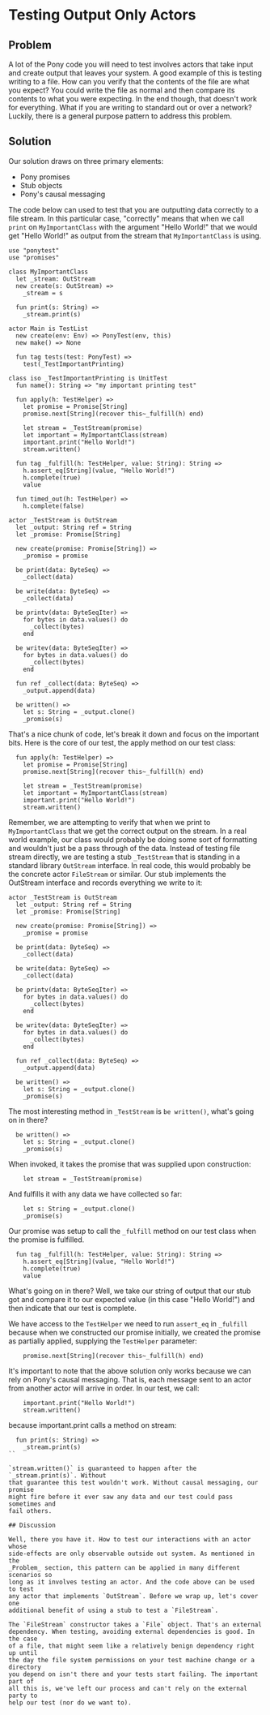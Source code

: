 # Testing Output Only Actors

## Problem

A lot of the Pony code you will need to test involves actors that take input
and create output that leaves your system. A good example of this is testing
writing to a file. How can you verify that the contents of the file are what
you expect? You could write the file as normal and then compare its contents to
what you were expecting. In the end though, that doesn't work for everything.
What if you are writing to standard out or over a network? Luckily, there is a
general purpose pattern to address this problem.

## Solution

Our solution draws on three primary elements:

* Pony promises
* Stub objects
* Pony's causal messaging

The code below can used to test that you are outputting data correctly to a
file stream. In this particular case, "correctly" means that when we call
`print` on `MyImportantClass` with the argument "Hello World!" that we would
get "Hello World!" as output from the stream that `MyImportantClass` is using.

```pony
use "ponytest"
use "promises"

class MyImportantClass
  let _stream: OutStream
  new create(s: OutStream) =>
    _stream = s

  fun print(s: String) =>
    _stream.print(s)

actor Main is TestList
  new create(env: Env) => PonyTest(env, this)
  new make() => None

  fun tag tests(test: PonyTest) =>
    test(_TestImportantPrinting)

class iso _TestImportantPrinting is UnitTest
  fun name(): String => "my important printing test"

  fun apply(h: TestHelper) =>
    let promise = Promise[String]
    promise.next[String](recover this~_fulfill(h) end)

    let stream = _TestStream(promise)
    let important = MyImportantClass(stream)
    important.print("Hello World!")
    stream.written()

  fun tag _fulfill(h: TestHelper, value: String): String =>
    h.assert_eq[String](value, "Hello World!")
    h.complete(true)
    value

  fun timed_out(h: TestHelper) =>
    h.complete(false)

actor _TestStream is OutStream
  let _output: String ref = String
  let _promise: Promise[String]

  new create(promise: Promise[String]) =>
    _promise = promise

  be print(data: ByteSeq) =>
    _collect(data)

  be write(data: ByteSeq) =>
    _collect(data)

  be printv(data: ByteSeqIter) =>
    for bytes in data.values() do
      _collect(bytes)
    end

  be writev(data: ByteSeqIter) =>
    for bytes in data.values() do
      _collect(bytes)
    end

  fun ref _collect(data: ByteSeq) =>
    _output.append(data)

  be written() =>
    let s: String = _output.clone()
    _promise(s)
```

That's a nice chunk of code, let's break it down and focus on the important
bits. Here is the core of our test, the apply method on our test class:

```pony
  fun apply(h: TestHelper) =>
    let promise = Promise[String]
    promise.next[String](recover this~_fulfill(h) end)

    let stream = _TestStream(promise)
    let important = MyImportantClass(stream)
    important.print("Hello World!")
    stream.written()

```

Remember, we are attempting to verify that when we print to `MyImportantClass`
that we get the correct output on the stream. In a real world example, our
class would probably be doing some sort of formatting and wouldn't just be a
pass through of the data. Instead of testing file stream directly, we are
testing a stub `_TestStream` that is standing in a standard library
`OutStream` interface. In real code, this would probably be the concrete actor
`FileStream` or similar. Our stub implements the OutStream interface and records
everything we write to it:

```pony
actor _TestStream is OutStream
  let _output: String ref = String
  let _promise: Promise[String]

  new create(promise: Promise[String]) =>
    _promise = promise

  be print(data: ByteSeq) =>
    _collect(data)

  be write(data: ByteSeq) =>
    _collect(data)

  be printv(data: ByteSeqIter) =>
    for bytes in data.values() do
      _collect(bytes)
    end

  be writev(data: ByteSeqIter) =>
    for bytes in data.values() do
      _collect(bytes)
    end

  fun ref _collect(data: ByteSeq) =>
    _output.append(data)

  be written() =>
    let s: String = _output.clone()
    _promise(s)
```

The most interesting method in `_TestStream` is `be written()`, what's going on
in there?

```pony
  be written() =>
    let s: String = _output.clone()
    _promise(s)
```

When invoked, it takes the promise that was supplied upon construction:

```pony
    let stream = _TestStream(promise)
```

And fulfills it with any data we have collected so far:

```pony
    let s: String = _output.clone()
    _promise(s)
```

Our promise was setup to call the `_fulfill` method on our test class when the
promise is fulfilled.

```pony
  fun tag _fulfill(h: TestHelper, value: String): String =>
    h.assert_eq[String](value, "Hello World!")
    h.complete(true)
    value
```

What's going on in there? Well, we take our string of output that our stub got
and compare it to our expected value (in this case "Hello World!") and then
indicate that our test is complete.

We have access to the `TestHelper` we need to run `assert_eq` in `_fulfill`
because when we constructed our promise initially, we created the promise as
partially applied, supplying the `TestHelper` parameter:

```pony
    promise.next[String](recover this~_fulfill(h) end)
```

It's important to note that the above solution only works because we can rely on
Pony's causal messaging. That is, each message sent to an actor from another
actor will arrive in order. In our test, we call:

```pony
    important.print("Hello World!")
    stream.written()
```

because important.print calls a method on stream:

```pony
  fun print(s: String) =>
    _stream.print(s)
``

`stream.written()` is guaranteed to happen after the `_stream.print(s)`. Without
that guarantee this test wouldn't work. Without causal messaging, our promise
might fire before it ever saw any data and our test could pass sometimes and
fail others.

## Discussion

Well, there you have it. How to test our interactions with an actor whose
side-effects are only observable outside out system. As mentioned in the
_Problem_ section, this pattern can be applied in many different scenarios so
long as it involves testing an actor. And the code above can be used to test
any actor that implements `OutStream`. Before we wrap up, let's cover one
additional benefit of using a stub to test a `FileStream`.

The `FileStream` constructor takes a `File` object. That's an external
dependency. When testing, avoiding external dependencies is good. In the case
of a file, that might seem like a relatively benign dependency right up until
the day the file system permissions on your test machine change or a directory
you depend on isn't there and your tests start failing. The important part of
all this is, we've left our process and can't rely on the external party to
help our test (nor do we want to).

